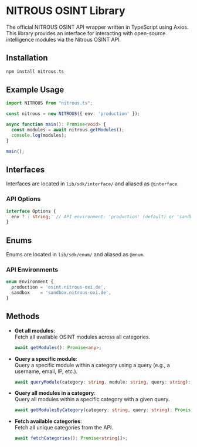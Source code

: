 # NITROUS OSINT Library

The official NITROUS OSINT API wrapper written in TypeScript using Axios. This library provides an interface for interacting with open-source intelligence modules via the Nitrous OSINT API.

## Installation

```bash
npm install nitrous.ts
```

## Example Usage

```typescript
import NITROUS from "nitrous.ts";

const nitrous = new NITROUS({ env: 'production' });

async function main(): Promise<void> {
  const modules = await nitrous.getModules();
  console.log(modules);
}

main();
```

## Interfaces

Interfaces are located in `lib/sdk/interface/` and aliased as `@interface`.

### API Options

```typescript
interface Options {
  env ? : string;  // API environment: 'production' (default) or 'sandbox'
}
```

## Enums

Enums are located in `lib/sdk/enum/` and aliased as `@enum`.

### API Environments

```typescript
enum Environment {
  production = 'osint.nitrous-oxi.de',
  sandbox    = 'sandbox.nitrous-oxi.de',
}
```

## Methods

- **Get all modules**:  
  Fetch all available OSINT modules across all categories.

  ```typescript
  await getModules(): Promise<any>;
  ```

- **Query a specific module**:  
  Query a specific module within a category using a query (e.g., a username, email, IP, etc.).

  ```typescript
  await queryModule(category: string, module: string, query: string): Promise<any>;
  ```

- **Query all modules in a category**:  
  Query all modules within a specific category with a given query.

  ```typescript
  await getModulesByCategory(category: string, query: string): Promise<any>;
  ```

- **Fetch available categories**:  
  Fetch all unique categories from the API.

  ```typescript
  await fetchCategories(): Promise<string[]>;
  ```